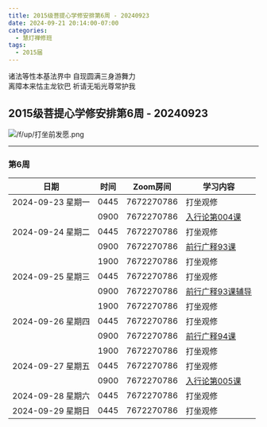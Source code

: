 ```yaml
---
title: 2015级菩提心学修安排第6周 - 20240923
date: 2024-09-21 20:14:00-07:00
categories:
  - 慧灯禅修班
tags:
  - 2015届
---
```

诸法等性本基法界中 自现圆满三身游舞力  
离障本来怙主龙钦巴 祈请无垢光尊常护我


## 2015级菩提心学修安排第6周 - 20240923


![/f/up/打坐前发愿.png](/f/up/打坐前发愿.png)


---

### 第6周

|日期 |时间|Zoom房间|学习内容|
|--|--|--|--|
|2024-09-23 星期一|0445|7672270786|打坐观修|
| |0900|7672270786|[入行论第004课](https://www.huidengchanxiu.net/refs/rxl/0#%E7%AC%AC%E5%9B%9B%E8%8A%82%E8%AF%BE)|
| 2024-09-24 星期二 |0445|7672270786|打坐观修|
|   |0900|7672270786|[前行广释93课](https://www.huidengchanxiu.net/5jx/2ptx/08)|
|   |1900|7672270786|打坐观修|
| 2024-09-25 星期三  |0445|7672270786|打坐观修|
|   |0900|7672270786|[前行广释93课辅导](https://www.huidengchanxiu.net/5jx/2ptx/08)|
|   |1900|7672270786|打坐观修|
|2024-09-26 星期四|0445|7672270786|打坐观修|
|   |0900|7672270786|[前行广释94课](https://www.huidengchanxiu.net/5jx/2ptx/09)|
|   |1900|7672270786|打坐观修|
|2024-09-27 星期五|0445|7672270786|打坐观修|
|   |0900|7672270786|[入行论第005课](https://www.huidengchanxiu.net/refs/rxl/0#%E7%AC%AC%E4%BA%94%E8%8A%82%E8%AF%BE)|
|2024-09-28 星期六|0445|7672270786|打坐观修|
|2024-09-29 星期日|0445|7672270786|打坐观修|

